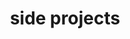 ---
layout: page
title: side projects
nav: true
dropdown: true
children: 
    - title: publications
      permalink: /publications/
    - title: divider
    - title: projects
      permalink: /projects/
---